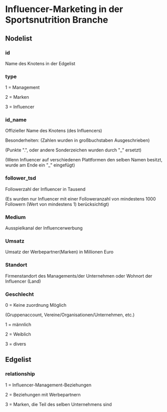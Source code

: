 # Influencer-Marketing in der Sportsnutrition Branche

## Nodelist


### id
Name des Knotens in der Edgelist

### type
1 = Management

2 = Marken

3 = Influencer

### id_name
Offizieller Name des Knotens (des Influencers)

Besonderheiten:
(Zahlen wurden in großbuchstaben Ausgeschrieben)

(Punkte ".", oder andere Sonderzeichen wurden durch "_" ersetzt)

(Wenn Influencer auf verschiedenen Plattformen den selben Namen besitzt, wurde am Ende ein "_" eingefügt)

### follower_tsd
Followerzahl der Influencer in Tausend

(Es wurden nur Influencer mit einer Followeranzahl von mindestens 1000 Followern (Wert von mindestens 1) berücksichtigt)

### Medium
Ausspielkanal der Influencerwerbung

### Umsatz
Umsatz der Werbepartner(Marken) in Millionen Euro

### Standort
Firmenstandort des Managements/der Unternehmen oder Wohnort der Influencer (Land)

### Geschlecht
0 = Keine zuordnung Möglich

(Gruppenaccount, Vereine/Organisationen/Unternehmen, etc.)

1 = männlich

2 = Weiblich

3 = divers

## Edgelist
### relationship
1 = Influencer-Management-Beziehungen

2 = Beziehungen mit Werbepartnern

3 = Marken, die Teil des selben Unternehmens sind
